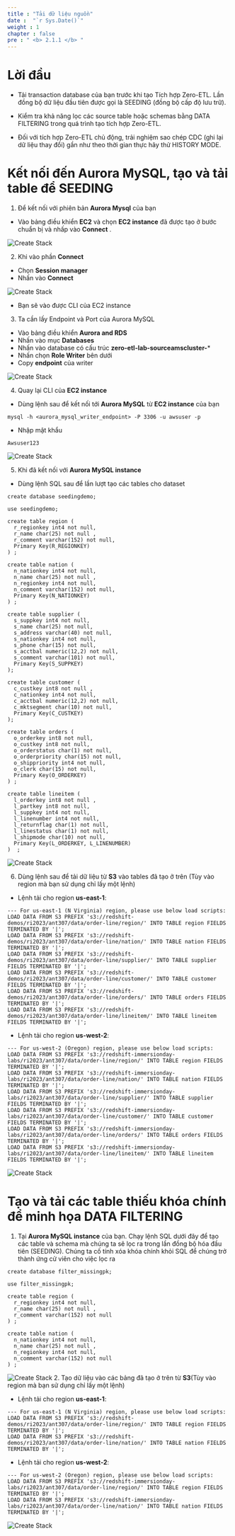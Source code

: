 ```yaml
---
title : "Tải dữ liệu nguồn"
date :  "`r Sys.Date()`" 
weight : 1 
chapter : false
pre : " <b> 2.1.1 </b> "
---
```


# Lời đầu
- Tải transaction database của bạn trước khi tạo Tích hợp Zero-ETL. Lần đồng bộ dữ liệu đầu tiên được gọi là SEEDING (đồng bộ cấp độ lưu trữ).

- Kiểm tra khả năng lọc các source table hoặc schemas bằng DATA FILTERING trong quá trình tạo tích hợp Zero-ETL.

- Đối với tích hợp Zero-ETL chủ động, trải nghiệm sao chép CDC (ghi lại dữ liệu thay đổi) gần như theo thời gian thực hãy thử HISTORY MODE.

# Kết nối đến Aurora MySQL, tạo và tải table để SEEDING

1. Để kết nối với phiên bản **Aurora Mysql** của bạn
+ Vào bảng điều khiển **EC2** và chọn **EC2 instance** đã được tạo ở bước chuẩn bị và nhấp vào **Connect** .

![Create Stack](/images/2.Zero-ETLIntegration/1.png)

2. Khi vào phần **Connect**
+ Chọn **Session manager**
+ Nhấn vào **Connect**

![Create Stack](/images/2.Zero-ETLIntegration/2.png)

+ Bạn sẽ vào được CLI của EC2 instance

3. Ta cần lấy Endpoint và Port của Aurora MySQL 

+ Vào bảng điều khiển **Aurora and RDS**
+ Nhấn vào mục **Databases**
+ Nhấn vào database có cấu trúc **zero-etl-lab-sourceamscluster-***
+ Nhấn chọn **Role Writer** bên dưới
+ Copy **endpoint** của writer

![Create Stack](/images/2.Zero-ETLIntegration/3.png)

4. Quay lại CLI của **EC2 instance**
+ Dùng lệnh sau để kết nối tới **Aurora MySQL** từ **EC2 instance** của bạn

`mysql -h <aurora_mysql_writer_endpoint> -P 3306 -u awsuser -p `

+ Nhập mật khẩu

`Awsuser123`

![Create Stack](/images/2.Zero-ETLIntegration/5.png)

5. Khi đã kết nối với **Aurora MySQL instance**
+ Dùng lệnh SQL sau để lần lượt tạo các tables cho dataset

```
create database seedingdemo;

use seedingdemo;

create table region (
  r_regionkey int4 not null,
  r_name char(25) not null ,
  r_comment varchar(152) not null,
  Primary Key(R_REGIONKEY)                             
) ;

create table nation (
  n_nationkey int4 not null,
  n_name char(25) not null ,
  n_regionkey int4 not null,
  n_comment varchar(152) not null,
  Primary Key(N_NATIONKEY)                                
) ;

create table supplier (
  s_suppkey int4 not null,
  s_name char(25) not null,
  s_address varchar(40) not null,
  s_nationkey int4 not null,
  s_phone char(15) not null,
  s_acctbal numeric(12,2) not null,
  s_comment varchar(101) not null,
  Primary Key(S_SUPPKEY)
);

create table customer (
  c_custkey int8 not null ,
  c_nationkey int4 not null,
  c_acctbal numeric(12,2) not null,
  c_mktsegment char(10) not null,
  Primary Key(C_CUSTKEY)
);

create table orders (
  o_orderkey int8 not null,
  o_custkey int8 not null,
  o_orderstatus char(1) not null,
  o_orderpriority char(15) not null,
  o_shippriority int4 not null,
  o_clerk char(15) not null,
  Primary Key(O_ORDERKEY)
) ;

create table lineitem (
  l_orderkey int8 not null ,
  l_partkey int8 not null,
  l_suppkey int4 not null,
  l_linenumber int4 not null,
  l_returnflag char(1) not null,
  l_linestatus char(1) not null,
  l_shipmode char(10) not null,
  Primary Key(L_ORDERKEY, L_LINENUMBER)
)  ;
```
![Create Stack](/images/2.Zero-ETLIntegration/6.png)

6. Dùng lệnh sau để tải dữ liệu từ **S3** vào tables đã tạo ở trên (Tùy vào region mà bạn sử dụng chỉ lấy một lệnh)
+ Lệnh tải cho region **us-east-1**:
```
--- For us-east-1 (N Virginia) region, please use below load scripts:
LOAD DATA FROM S3 PREFIX 's3://redshift-demos/ri2023/ant307/data/order-line/region/' INTO TABLE region FIELDS TERMINATED BY '|';          
LOAD DATA FROM S3 PREFIX 's3://redshift-demos/ri2023/ant307/data/order-line/nation/' INTO TABLE nation FIELDS TERMINATED BY '|';            
LOAD DATA FROM S3 PREFIX 's3://redshift-demos/ri2023/ant307/data/order-line/supplier/' INTO TABLE supplier FIELDS TERMINATED BY '|';            
LOAD DATA FROM S3 PREFIX 's3://redshift-demos/ri2023/ant307/data/order-line/customer/' INTO TABLE customer FIELDS TERMINATED BY '|';            
LOAD DATA FROM S3 PREFIX 's3://redshift-demos/ri2023/ant307/data/order-line/orders/' INTO TABLE orders FIELDS TERMINATED BY '|';            
LOAD DATA FROM S3 PREFIX 's3://redshift-demos/ri2023/ant307/data/order-line/lineitem/' INTO TABLE lineitem FIELDS TERMINATED BY '|';            
```
+ Lệnh tải cho region **us-west-2**:
```
--- For us-west-2 (Oregon) region, please use below load scripts:
LOAD DATA FROM S3 PREFIX 's3://redshift-immersionday-labs/ri2023/ant307/data/order-line/region/' INTO TABLE region FIELDS TERMINATED BY '|';          
LOAD DATA FROM S3 PREFIX 's3://redshift-immersionday-labs/ri2023/ant307/data/order-line/nation/' INTO TABLE nation FIELDS TERMINATED BY '|';            
LOAD DATA FROM S3 PREFIX 's3://redshift-immersionday-labs/ri2023/ant307/data/order-line/supplier/' INTO TABLE supplier FIELDS TERMINATED BY '|';            
LOAD DATA FROM S3 PREFIX 's3://redshift-immersionday-labs/ri2023/ant307/data/order-line/customer/' INTO TABLE customer FIELDS TERMINATED BY '|';            
LOAD DATA FROM S3 PREFIX 's3://redshift-immersionday-labs/ri2023/ant307/data/order-line/orders/' INTO TABLE orders FIELDS TERMINATED BY '|';            
LOAD DATA FROM S3 PREFIX 's3://redshift-immersionday-labs/ri2023/ant307/data/order-line/lineitem/' INTO TABLE lineitem FIELDS TERMINATED BY '|';            
```
![Create Stack](/images/2.Zero-ETLIntegration/6.png)

# Tạo và tải các table thiếu khóa chính để minh họa DATA FILTERING

1. Tại **Aurora MySQL instance** của bạn. Chạy lệnh SQL dưới đây để tạo các table và schema mà chúng ta sẽ lọc ra trong lần đồng bộ hóa đầu tiên (SEEDING). Chúng ta cố tính xóa khóa chính khỏi SQL để chúng trở thành ứng cử viên cho việc lọc ra
```
create database filter_missingpk;

use filter_missingpk;

create table region (
  r_regionkey int4 not null,
  r_name char(25) not null ,
  r_comment varchar(152) not null                     
) ;

create table nation (
  n_nationkey int4 not null,
  n_name char(25) not null ,
  n_regionkey int4 not null,
  n_comment varchar(152) not null                        
) ;

```
![Create Stack](/images/2.Zero-ETLIntegration/8.png)
2. Tạo dữ liệu vào các bảng đã tạo ở trên từ **S3**(Tùy vào region mà bạn sử dụng chỉ lấy một lệnh)
+ Lệnh tải cho region **us-east-1**:
```
--- For us-east-1 (N Virginia) region, please use below load scripts:
LOAD DATA FROM S3 PREFIX 's3://redshift-demos/ri2023/ant307/data/order-line/region/' INTO TABLE region FIELDS TERMINATED BY '|';          
LOAD DATA FROM S3 PREFIX 's3://redshift-demos/ri2023/ant307/data/order-line/nation/' INTO TABLE nation FIELDS TERMINATED BY '|';            
```
+ Lệnh tải cho region **us-west-2**:
```
--- For us-west-2 (Oregon) region, please use below load scripts:
LOAD DATA FROM S3 PREFIX 's3://redshift-immersionday-labs/ri2023/ant307/data/order-line/region/' INTO TABLE region FIELDS TERMINATED BY '|';          
LOAD DATA FROM S3 PREFIX 's3://redshift-immersionday-labs/ri2023/ant307/data/order-line/nation/' INTO TABLE nation FIELDS TERMINATED BY '|';            
```
![Create Stack](/images/2.Zero-ETLIntegration/9.png)
